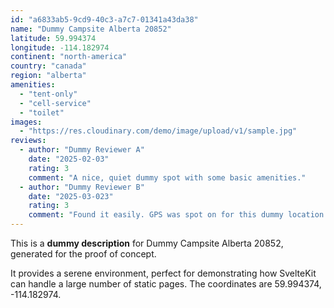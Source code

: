 ```yaml
---
id: "a6833ab5-9cd9-40c3-a7c7-01341a43da38"
name: "Dummy Campsite Alberta 20852"
latitude: 59.994374
longitude: -114.182974
continent: "north-america"
country: "canada"
region: "alberta"
amenities:
  - "tent-only"
  - "cell-service"
  - "toilet"
images:
  - "https://res.cloudinary.com/demo/image/upload/v1/sample.jpg"
reviews:
  - author: "Dummy Reviewer A"
    date: "2025-02-03"
    rating: 3
    comment: "A nice, quiet dummy spot with some basic amenities."
  - author: "Dummy Reviewer B"
    date: "2025-03-023"
    rating: 3
    comment: "Found it easily. GPS was spot on for this dummy location."
---
```


This is a **dummy description** for Dummy Campsite Alberta 20852, generated for the proof of concept.

It provides a serene environment, perfect for demonstrating how SvelteKit can handle a large number of static pages. The coordinates are 59.994374, -114.182974.
